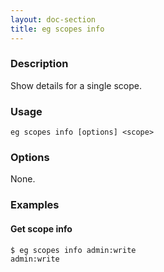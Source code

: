 ```yaml
---
layout: doc-section
title: eg scopes info
---
```


### Description

Show details for a single scope.

### Usage

```shell
eg scopes info [options] <scope>
```

### Options

None.

### Examples

#### Get scope info

```shell
$ eg scopes info admin:write             
admin:write
```
